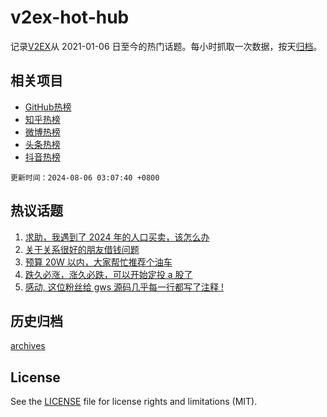 # v2ex-hot-hub

 记录[V2EX](https://www.v2ex.com/)从 2021-01-06 日至今的热门话题。每小时抓取一次数据，按天[归档](archives)。
 
 ## 相关项目

- [GitHub热榜](https://github.com/snaildev/github-hot-hub)
- [知乎热榜](https://github.com/snaildev/zhihu-hot-hub)
- [微博热榜](https://github.com/snaildev/weibo-hot-hub)
- [头条热榜](https://github.com/snaildev/toutiao-hot-hub)
- [抖音热榜](https://github.com/snaildev/douyin-hot-hub)


 `更新时间：2024-08-06 03:07:40 +0800`

## 热议话题

1. [求助，我遇到了 2024 年的人口买卖，该怎么办](https://www.v2ex.com/t/1062589)
1. [关于关系很好的朋友借钱问题](https://www.v2ex.com/t/1062535)
1. [预算 20W 以内，大家帮忙推荐个油车](https://www.v2ex.com/t/1062588)
1. [跌久必涨，涨久必跌，可以开始定投 a 股了](https://www.v2ex.com/t/1062565)
1. [感动, 这位粉丝给 gws 源码几乎每一行都写了注释 !](https://www.v2ex.com/t/1062520)

## 历史归档

[archives](archives)

## License

See the [LICENSE](LICENSE) file for license rights and limitations (MIT).
